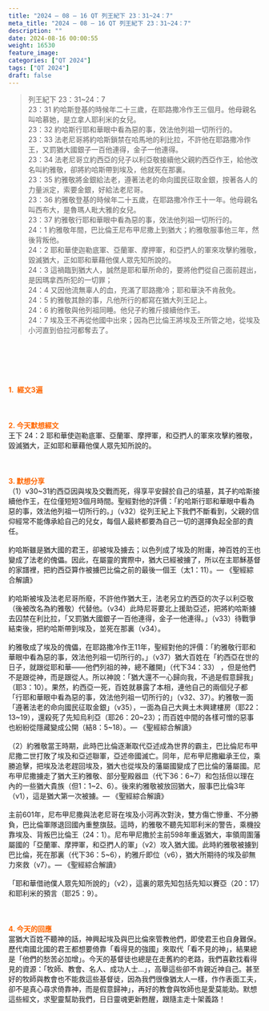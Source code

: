 ```yaml
---
title: "2024 – 08 – 16 QT 列王紀下 23：31~24：7"
meta_title: "2024 – 08 – 16 QT 列王紀下 23：31~24：7"
description: ""
date: 2024-08-16 00:00:55
weight: 16530
feature_image: 
categories: ["QT 2024"]
tags: ["QT 2024"]
draft: false
---
```


<blockquote>列王紀下 23：31~24：7<br />
23：31 約哈斯登基的時候年二十三歲，在耶路撒冷作王三個月。他母親名叫哈慕她，是立拿人耶利米的女兒。<br />
23：32 約哈斯行耶和華眼中看為惡的事，效法他列祖一切所行的。<br />
23：33 法老尼哥將約哈斯鎖禁在哈馬地的利比拉，不許他在耶路撒冷作王，又罰猶大國銀子一百他連得，金子一他連得。<br />
23：34 法老尼哥立約西亞的兒子以利亞敬接續他父親約西亞作王，給他改名叫約雅敬，卻將約哈斯帶到埃及，他就死在那裏。<br />
23：35 約雅敬將金銀給法老，遵著法老的命向國民征取金銀，按著各人的力量派定，索要金銀，好給法老尼哥。<br />
23：36 約雅敬登基的時候年二十五歲，在耶路撒冷作王十一年。他母親名叫西布大，是魯瑪人毗大雅的女兒。<br />
23：37 約雅敬行耶和華眼中看為惡的事，效法他列祖一切所行的。<br />
24：1 約雅敬年間，巴比倫王尼布甲尼撒上到猶大；約雅敬服事他三年，然後背叛他。<br />
24：2 耶和華使迦勒底軍、亞蘭軍、摩押軍，和亞捫人的軍來攻擊約雅敬，毀滅猶大，正如耶和華藉他僕人眾先知所說的。<br />
24：3 這禍臨到猶大人，誠然是耶和華所命的，要將他們從自己面前趕出，是因瑪拿西所犯的一切罪；<br />
24：4 又因他流無辜人的血，充滿了耶路撒冷；耶和華決不肯赦免。<br />
24：5 約雅敬其餘的事，凡他所行的都寫在猶大列王記上。<br />
24：6 約雅敬與他列祖同睡。他兒子約雅斤接續他作王。<br />
24：7 埃及王不再從他國中出來；因為巴比倫王將埃及王所管之地，從埃及小河直到伯拉河都奪去了。</blockquote><br />
&nbsp;<br />
<br />
&nbsp;<br />
<br />
<span style="color: #ff6600;"><strong>1.  經文3遍</strong></span><br />
<br />
&nbsp;<br />
<br />
<span style="color: #ff6600;"><strong>2. 今天默想經文<br />
</strong></span>王下 24：2 耶和華使迦勒底軍、亞蘭軍、摩押軍，和亞捫人的軍來攻擊約雅敬，毀滅猶大，正如耶和華藉他僕人眾先知所說的。<br />
<br />
&nbsp;<br />
<br />
<strong><span style="color: #ff6600;">3. 默想分享<br />
</span></strong>（1）v30~31約西亞因與埃及交戰而死，得享平安歸於自己的墳墓，其子約哈斯接續他作王，在位僅短短3個月時間。聖經對他的評價：「約哈斯行耶和華眼中看為惡的事，效法他列祖一切所行的。」（v32）從列王紀上下我們不斷看到，父親的信仰經常不能傳承給自己的兒女，每個人最終都要為自己一切的選擇負起全部的責任。<br />
<br />
約哈斯雖是猶大國的君王，卻被埃及擄去；以色列成了埃及的附庸，神百姓的王也變成了法老的傀儡。因此，在屬靈的實際中，猶大已經被擄了，所以在主耶穌基督的家譜裡，把約西亞算作被擄巴比倫之前的最後一個王（太1：11）。— 《聖經綜合解讀》<br />
<br />
約哈斯被埃及法老尼哥所廢，不許他作猶大王，法老另立約西亞的次子以利亞敬（後被改名為約雅敬）代替他。（v34）此時尼哥要北上援助亞述，把將約哈斯擄去囚禁在利比拉，「又罰猶大國銀子一百他連得，金子一他連得。」（v33）待戰爭結束後，把約哈斯帶到埃及，並死在那裏（v34）。<br />
<br />
約雅敬成了埃及的傀儡，在耶路撒冷作王11年，聖經對他的評價：「約雅敬行耶和華眼中看為惡的事，效法他列祖一切所行的。」（v37）猶大百姓在「約西亞在世的日子，就跟從耶和華——他們列祖的神，總不離開」（代下34：33） ，但是他們不是跟從神，而是跟從人。所以神說：「猶大還不一心歸向我，不過是假意歸我」（耶3：10）。果然，約西亞一死，百姓就暴露了本相，連他自己的兩個兒子都「行耶和華眼中看為惡的事，效法他列祖一切所行的」（v32、37）。約雅敬一面「遵著法老的命向國民征取金銀」（v35），一面為自己大興土木興建樓房（耶22：13~19），還殺死了先知烏利亞（耶26：20~23）；而百姓中間的各樣可憎的惡事也紛紛從隱藏變成公開（結8：5~18）。— 《聖經綜合解讀》<br />
<br />
（2）約雅敬當王時期，此時巴比倫逐漸取代亞述成為世界的霸主，巴比倫尼布甲尼撒二世打敗了埃及和亞述聯軍，亞述帝國滅亡。同年，尼布甲尼撒繼承王位，乘勝追擊，把埃及法老趕回埃及，猶大也從埃及的藩屬國變成了巴比倫的藩屬國。尼布甲尼撒擄走了猶大王約雅敬、部分聖殿器皿（代下36：6~7）和包括但以理在內的一些猶大貴族（但1：1~2、6）。後來約雅敬被放回猶大，服事巴比倫3年（v1），這是猶大第一次被擄。— 《聖經綜合解讀》<br />
<br />
主前601年，尼布甲尼撒與法老尼哥在埃及小河再次對決，雙方傷亡慘重、不分勝負，巴比倫軍隊退回國內重整旗鼓。這時，約雅敬不聽先知耶利米的警告，乘機投靠埃及、背叛巴比倫王（24：1）。尼布甲尼撒於主前598年重返猶大，率領周圍藩屬國的「亞蘭軍、摩押軍，和亞捫人的軍」（v2）攻入猶大國。此時約雅敬被擄到巴比倫，死在那裏（代下36：5~6），約雅斤即位（v6），猶大所期待的埃及卻無力來救（v7）。— 《聖經綜合解讀》<br />
<br />
「耶和華借祂僕人眾先知所說的」（v2），這裏的眾先知包括先知以賽亞（20：17）和耶利米的預言（耶25：9）。<br />
<br />
&nbsp;<br />
<br />
<strong style="font-size: inherit;"><span style="color: #ff6600;">4. 今天的回應<br />
</span></strong>當猶大百姓不聽神的話，神興起埃及與巴比倫來管教他們，即使君王也自身難保。歷代南國北國的君王都想要倚靠「看得見的強國」來取代「看不見的神」，結果總是「他們的愁苦必加增」。今天的基督徒也總是在走舊約的老路，我們喜歡找看得見的資源：「牧師、教會、名人、成功人士…」，高舉這些卻不肯親近神自己。甚至好的牧師與教會也不能救這些基督徒，因為我們很像猶太人一樣，作作表面工夫，卻不是真心尋求倚靠神，而是假意歸神」，再好的教會與牧師也是愛莫能助。默想這些經文，求聖靈幫助我們，日日靈魂更新甦醒，跟隨主走十架義路！<br />
<br />
<audio style="display: none;" controls="controls"></audio><br />
<br />
<audio style="display: none;" controls="controls"></audio><br />
<br />
<audio style="display: none;" controls="controls"></audio><br />
<br />
<audio style="display: none;" controls="controls"></audio><br />
<br />
<audio style="display: none;" controls="controls"></audio>
        